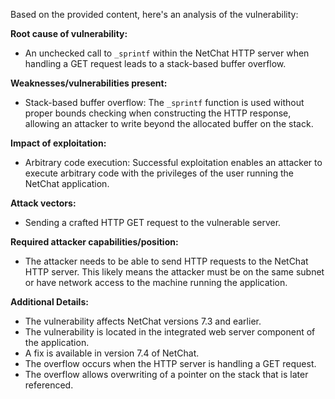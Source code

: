 Based on the provided content, here's an analysis of the vulnerability:

**Root cause of vulnerability:**
- An unchecked call to `_sprintf` within the NetChat HTTP server when handling a GET request leads to a stack-based buffer overflow.

**Weaknesses/vulnerabilities present:**
- Stack-based buffer overflow: The `_sprintf` function is used without proper bounds checking when constructing the HTTP response, allowing an attacker to write beyond the allocated buffer on the stack.

**Impact of exploitation:**
- Arbitrary code execution: Successful exploitation enables an attacker to execute arbitrary code with the privileges of the user running the NetChat application.

**Attack vectors:**
- Sending a crafted HTTP GET request to the vulnerable server.

**Required attacker capabilities/position:**
- The attacker needs to be able to send HTTP requests to the NetChat HTTP server. This likely means the attacker must be on the same subnet or have network access to the machine running the application.

**Additional Details:**
- The vulnerability affects NetChat versions 7.3 and earlier.
- The vulnerability is located in the integrated web server component of the application.
- A fix is available in version 7.4 of NetChat.
- The overflow occurs when the HTTP server is handling a GET request.
- The overflow allows overwriting of a pointer on the stack that is later referenced.